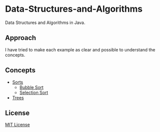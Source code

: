 Data-Structures-and-Algorithms
==============================

Data Structures and Algorithms in Java.

## Approach
I have tried to make each example as clear and possible to understand the concepts.

## Concepts
* [Sorts](Sorts)
  * [Bubble Sort](Sorts/bubble.java)
  * [Selection Sort](sorts/selection)
* [Trees](trees)

## License
[MIT License](LICENSE)
